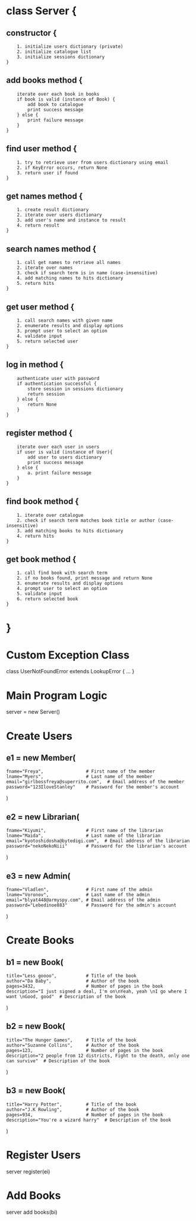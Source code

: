 # class Server {
##  constructor {
        1. initialize users dictionary (private)
        2. initialize catalogue list
        3. initialize sessions dictionary
    }

##  add books method {
        iterate over each book in books
        if book is valid (instance of Book) {
            add book to catalogue
            print success message
        } else {
            print failure message
        }
    }

##  find user method {
        1. try to retrieve user from users dictionary using email
        2. if KeyError occurs, return None
        3. return user if found
    }

##  get names method {
        1. create result dictionary
        2. iterate over users dictionary
        3. add user's name and instance to result
        4. return result
    }

##  search names method {
        1. call get names to retrieve all names
        2. iterate over names
        3. check if search term is in name (case-insensitive)
        4. add matching names to hits dictionary
        5. return hits
    }

##  get user method {
        1. call search names with given name
        2. enumerate results and display options
        3. prompt user to select an option
        4. validate input
        5. return selected user
    }

##  log in method {
        authenticate user with password
        if authentication successful {
            store session in sessions dictionary
            return session
        } else {
            return None
        }
    }

##  register method {
        iterate over each user in users
        if user is valid (instance of User){
            add user to users dictionary
            print success message
        } else {
            a. print failure message
        }
    }

##  find book method {
        1. iterate over catalogue
        2. check if search term matches book title or author (case-insensitive)
        3. add matching books to hits dictionary
        4. return hits
    }

##  get book method {
        1. call find book with search term
        2. if no books found, print message and return None
        3. enumerate results and display options
        4. prompt user to select an option
        5. validate input
        6. return selected book
    }
# }

# Custom Exception Class
class UserNotFoundError extends LookupError { ... }

# Main Program Logic
server = new Server()

# Create Users
## e1 = new Member(
    fname="Freya",                # First name of the member
    lname="Myers",                # Last name of the member
    email="girlbossfreya@superrito.com",  # Email address of the member
    password="123IloveStanley"    # Password for the member's account
)

## e2 = new Librarian(
    fname="Kiyumi",               # First name of the librarian
    lname="Maida",                # Last name of the librarian
    email="kyotoshidosha@bytedigi.com",  # Email address of the librarian
    password="nekoNekoNiii"       # Password for the librarian's account
)

## e3 = new Admin(
    fname="Vladlen",              # First name of the admin
    lname="Voronov",              # Last name of the admin
    email="blyat448@armyspy.com", # Email address of the admin
    password="Lebedinoe883"       # Password for the admin's account
)

# Create Books
## b1 = new Book(
    title="Less goooo",           # Title of the book
    author="Da Baby",             # Author of the book
    pages=3432,                   # Number of pages in the book
    description="I just signed a deal, I'm on\nYeah, yeah \nI go where I want \nGood, good"  # Description of the book
)

## b2 = new Book(
    title="The Hunger Games",     # Title of the book
    author="Suzanne Collins",     # Author of the book
    pages=123,                    # Number of pages in the book
    description="2 people from 12 districts, Fight to the death, only one can survive"  # Description of the book
)

## b3 = new Book(
    title="Harry Potter",         # Title of the book
    author="J.K Rowling",         # Author of the book
    pages=934,                    # Number of pages in the book
    description="You're a wizard harry"  # Description of the book
)

# Register Users
server register(ei)

# Add Books
server add books(bi)